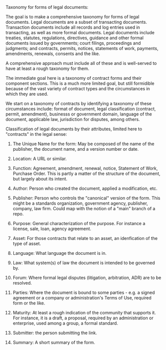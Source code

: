 Taxonomy for forms of legal documents:

The goal is to make a comprehensive taxonomy for forms of legal documents.  Legal documents are a subset of transacting documents.  Transaction documents include all records and log entries used in transacting, as well as more formal documents. Legal documents include treaties, statutes, regulations, directives, guidance and other formal documents issued by governments; court filings, proceedings and judgments; and contracts, permits, notices, statements of work, payments, amendments, renewals, consents and the like.

A comprehensive approach must include all of these and is well-served to have at least a rough taxonomy for them. 

The immediate goal here is a taxonomy of contract forms and their component sections.  This is a much more limited goal, but still formidible because of the vast variety of contract types and the circumstances in which they are used.  

We start on a taxonomy of contracts by identifying a taxonomy of these circumstances include: format of document, legal classification (contract, permit, amendment), businesss or government domain, language of the document, applicable law, jurisdiction for disputes, among others. 

Classification of legal documents by their attributes, limited here to "contracts" in the legal sense:

1. The Unique Name for the form:  May be composed of the name of the publisher, the document name, and a version number or date.

1. Location:  A URL or similar.

1.  Function: Agreement, amendment, renewal, notice, Statement of Work, Purchase Order.  This is partly a matter of the structure of the document, but largely about its intent.

1.  Author: Person who created the document, applied a modification, etc.

1.  Publisher:  Person who controls the "canonical" version of the form.  This might be a standards organization, government agency, publisher, company, law firm.  Could map with the notion of a "main" branch of a repo.

1.  Purpose:  General characterization of the purpose.  For instance a license, sale, loan, agency agreement.

1. Asset: For those contracts that relate to an asset, an idenfication of the type of asset.  

1.  Language: What language the document is in.

1.  Law:  What system(s) of law the document is intended to be governed by. 

1.  Forum:  Where formal legal disputes (litigation, arbitration, ADR) are to be resolved.

1.  Parties:  Where the document is bound to some parties - e.g. a signed agreement or a company or administration's Terms of Use, required form or the like.

1.  Maturity:  At least a rough indication of the community that supports it.  For instance, it is a draft, a proposal, required by an administration or enterprise, used among a group, a formal standard.

1. Submitter: the person submitting the link.

1.  Summary:  A short summary of the form.

